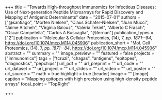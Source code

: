 +++
title = "Towards High-throughput Immunomics for Infectious Diseases: Use of Next-generation Peptide Microarrays for Rapid Discovery and Mapping of Antigenic Determinants"
date = "2015-07-01"
authors = ["@santiago", "Morten Nielsen", "Claus Schafer-Nielsen", "Juan Mucci", "Jaime Altcheh", "Virginia Balouz", "Valeria Tekiel", "Alberto C Frasch", "Oscar Campetella", "Carlos A Buscaglia", "@fernan"]
publication_types = ["2"]
publication = "Molecular & Cellular Proteomics, (14), 7, _pp. 1871--84_, https://doi.org/10.1074/mcp.M114.045906"
publication_short = "Mol. Cell Proteomics, (14), 7, _pp. 1871--84_, https://doi.org/10.1074/mcp.M114.045906"
abstract = ""
summary = ""
image_preview = ""
featured = false
projects = ["immunomics"]
tags = ["tcruzi", "chagas", "antigens", "epitopes", "diagnostics",
"pepchips"]
url_pdf = ""
url_preprint = ""
url_code = ""
url_dataset = ""
url_project = ""
url_slides = ""
url_video = ""
url_poster = ""
url_source = ""
math = true
highlight = true
[header]
image = ""
[image]
  caption = "Mapping epitopes with high precision using high-density peptide arrays"
  focal_point = "TopRight"

+++
